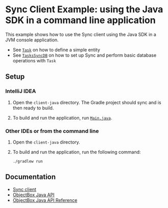 # Sync Client Example: using the Java SDK in a command line application

This example shows how to use the Sync client using the Java SDK in a JVM console application.

- See [`Task`](app/src/main/java/io/objectbox/example/Task.java) on how to define a simple entity
- See [`TasksSyncDB`](app/src/main/java/io/objectbox/example/TasksSyncDB.java) on how to set up Sync and perform basic database operations with `Task`

## Setup

### IntelliJ IDEA

1. Open the `client-java` directory. The Gradle project should sync and is then ready to build.

2. To build and run the application, run [`Main.java`](app/src/main/java/io/objectbox/example/Main.java).

### Other IDEs or from the command line

1. Open the `client-java` directory.

2. To build and run the application, run the following command:

    ```shell
    ./gradlew run
    ```

## Documentation

- [Sync client](https://sync.objectbox.io/sync-client)
- [ObjectBox Java API](https://docs.objectbox.io/getting-started)
- [ObjectBox Java API Reference](https://objectbox.io/docfiles/java/current/)
